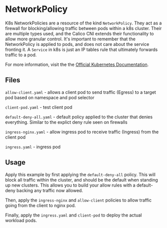 # NetworkPolicy

K8s NetworkPolicies are a resource of the kind `NetworkPolicy`. They act as a firewall for blocking/allowing traffic between pods within a k8s cluster. Their are multiple types used, and the Calico CNI extends their functionality to allow more granular control. It's important to remember that the NetworkPolicy is applied to pods, and does not care about the service fronting it. A `Service` in k8s is just an IP tables rule that ultimately forwards traffic to a pod.

For more information, visit the the [Official Kubernetes Documentation](https://kubernetes.io/docs/concepts/services-networking/network-policies/).

## Files

`allow-client.yaml` - allows a client pod to send traffic (Egress) to a target pod based on namespace and pod selector

`client-pod.yaml` - test client pod

`default-deny-all.yaml` - default policy applied to the cluster that denies everything. Similar to the explict deny rule seen on firewalls

`ingress-nginx.yaml` - allow ingress pod to receive traffic (Ingress) from the client pod

`ingress.yaml` - ingress pod

## Usage

Apply this example by first applying the `default-deny-all` policy. This will block all traffic within the cluster, and should be the default when standing up new clusters. This allows you to build your allow rules with a default-deny backing any traffic now allowed.

Then, apply the `ingress-nginx` and `allow-client` policies to allow traffic going from the client to nginx pod.

Finally, apply the `ingress.yaml` and `client-pod` to deploy the actual workload pods.